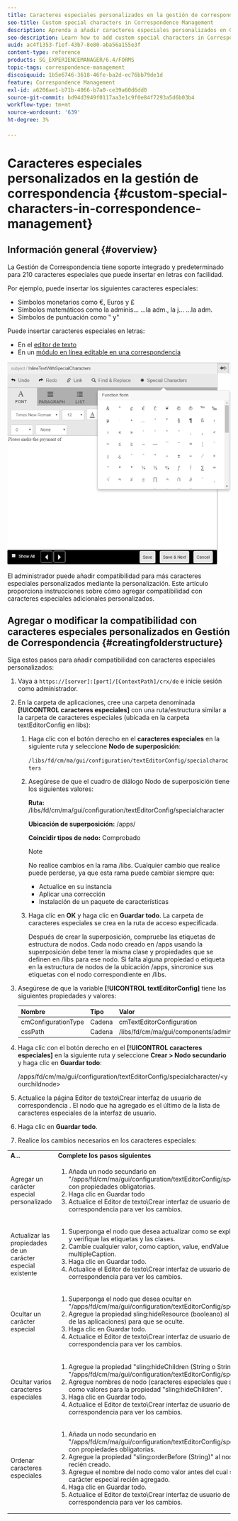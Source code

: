 ```yaml
---
title: Caracteres especiales personalizados en la gestión de correspondencia
seo-title: Custom special characters in Correspondence Management
description: Aprenda a añadir caracteres especiales personalizados en Gestión de Correspondencia.
seo-description: Learn how to add custom special characters in Correspondence Management.
uuid: ac4f1353-f1ef-43b7-8e80-aba56a155e3f
content-type: reference
products: SG_EXPERIENCEMANAGER/6.4/FORMS
topic-tags: correspondence-management
discoiquuid: 1b5e6746-3618-46fe-ba2d-ec76bb79de1d
feature: Correspondence Management
exl-id: a6206ae1-b71b-4066-b7a0-ce39a60d6dd0
source-git-commit: bd94d3949f0117aa3e1c9f0e84f7293a5d6b03b4
workflow-type: tm+mt
source-wordcount: '639'
ht-degree: 3%

---
```


# Caracteres especiales personalizados en la gestión de correspondencia {#custom-special-characters-in-correspondence-management}

## Información general {#overview}

La Gestión de Correspondencia tiene soporte integrado y predeterminado para 210 caracteres especiales que puede insertar en letras con facilidad.

Por ejemplo, puede insertar los siguientes caracteres especiales:

* Símbolos monetarios como €, Euros y £
* Símbolos matemáticos como la adminis... ...la adm., la j... ...la adm.
* Símbolos de puntuación como ‟ y&quot;

Puede insertar caracteres especiales en letras:

* En el [editor de texto](/help/forms/using/document-fragments.md#createtext)
* En un [módulo en línea editable en una correspondencia](/help/forms/using/create-correspondence.md#managecontent)

![especialcaracterissinlinemodul](assets/specialcharactersinlinemodule.png)

El administrador puede añadir compatibilidad para más caracteres especiales personalizados mediante la personalización. Este artículo proporciona instrucciones sobre cómo agregar compatibilidad con caracteres especiales adicionales personalizados.

## Agregar o modificar la compatibilidad con caracteres especiales personalizados en Gestión de Correspondencia {#creatingfolderstructure}

Siga estos pasos para añadir compatibilidad con caracteres especiales personalizados:

1. Vaya a `https://[server]:[port]/[ContextPath]/crx/de` e inicie sesión como administrador.
1. En la carpeta de aplicaciones, cree una carpeta denominada **[!UICONTROL caracteres especiales]** con una ruta/estructura similar a la carpeta de caracteres especiales (ubicada en la carpeta textEditorConfig en libs):

   1. Haga clic con el botón derecho en el **caracteres especiales** en la siguiente ruta y seleccione **Nodo de superposición**:

      `/libs/fd/cm/ma/gui/configuration/textEditorConfig/specialcharacters`

   1. Asegúrese de que el cuadro de diálogo Nodo de superposición tiene los siguientes valores:

      **Ruta:** /libs/fd/cm/ma/gui/configuration/textEditorConfig/specialcharacter

      **Ubicación de superposición:** /apps/

      **Coincidir tipos de nodo:** Comprobado

      >[!NOTE]
      >
      >No realice cambios en la rama /libs. Cualquier cambio que realice puede perderse, ya que esta rama puede cambiar siempre que:
      >
      >* Actualice en su instancia
      >* Aplicar una corrección
      >* Instalación de un paquete de características


   1. Haga clic en **OK** y haga clic en **Guardar todo**. La carpeta de caracteres especiales se crea en la ruta de acceso especificada.

      Después de crear la superposición, compruebe las etiquetas de estructura de nodos. Cada nodo creado en /apps usando la superposición debe tener la misma clase y propiedades que se definen en /libs para ese nodo. Si falta alguna propiedad o etiqueta en la estructura de nodos de la ubicación /apps, sincronice sus etiquetas con el nodo correspondiente en /libs.

1. Asegúrese de que la variable **[!UICONTROL textEditorConfig]** tiene las siguientes propiedades y valores:

   | Nombre | Tipo | Valor |
   |---|---|---|
   | cmConfigurationType | Cadena | cmTextEditorConfiguration |
   | cssPath | Cadena | /libs/fd/cm/ma/gui/components/admin/createasset/textcontrol/clientlibs/textcontrol |

1. Haga clic con el botón derecho en el **[!UICONTROL caracteres especiales]** en la siguiente ruta y seleccione **Crear > Nodo secundario** y haga clic en **Guardar todo**:

   /apps/fd/cm/ma/gui/configuration/textEditorConfig/specialcharacter/&lt;yourchildnode>

1. Actualice la página Editor de texto\Crear interfaz de usuario de correspondencia . El nodo que ha agregado es el último de la lista de caracteres especiales de la interfaz de usuario.
1. Haga clic en **Guardar todo**.
1. Realice los cambios necesarios en los caracteres especiales:

<table> 
 <tbody> 
  <tr> 
   <td><strong>A...</strong></td> 
   <td><strong>Complete los pasos siguientes</strong></td> 
  </tr> 
  <tr> 
   <td>Agregar un carácter especial personalizado</td> 
   <td> 
    <ol> 
     <li>Añada un nodo secundario en "/apps/fd/cm/ma/gui/configuration/textEditorConfig/specialcharacter" con propiedades obligatorias.</li> 
     <li>Haga clic en Guardar todo</li> 
     <li>Actualice el Editor de texto\Crear interfaz de usuario de correspondencia para ver los cambios.</li> 
    </ol> </td> 
  </tr> 
  <tr> 
   <td>Actualizar las propiedades de un carácter especial existente</td> 
   <td> 
    <ol> 
     <li>Superponga el nodo que desea actualizar como se explica más arriba y verifique las etiquetas y las clases.</li> 
     <li>Cambie cualquier valor, como caption, value, endValue y multipleCaption. </li> 
     <li>Haga clic en Guardar todo. </li> 
     <li>Actualice el Editor de texto\Crear interfaz de usuario de correspondencia para ver los cambios.</li> 
    </ol> </td> 
  </tr> 
  <tr> 
   <td>Ocultar un carácter especial</td> 
   <td> 
    <ol> 
     <li>Superponga el nodo que desea ocultar en "/apps/fd/cm/ma/gui/configuration/textEditorConfig/specialcharacter"</li> 
     <li>Agregue la propiedad sling:hideResource (booleano) al nodo (debajo de las aplicaciones) para que se oculte. </li> 
     <li>Haga clic en Guardar todo. </li> 
     <li>Actualice el Editor de texto\Crear interfaz de usuario de correspondencia para ver los cambios.<br /> </li> 
    </ol> </td> 
  </tr> 
  <tr> 
   <td>Ocultar varios caracteres especiales</td> 
   <td> 
    <ol> 
     <li>Agregue la propiedad "sling:hideChildren (String o String[])" a "/apps/fd/cm/ma/gui/configuration/textEditorConfig/specialcharacter". </li> 
     <li>Agregue nombres de nodo (caracteres especiales que se ocultarán) como valores para la propiedad "sling:hideChildren". </li> 
     <li>Haga clic en Guardar todo. </li> 
     <li>Actualice el Editor de texto\Crear interfaz de usuario de correspondencia para ver los cambios.<br /> </li> 
    </ol> </td> 
  </tr> 
  <tr> 
   <td>Ordenar caracteres especiales</td> 
   <td> 
    <ol> 
     <li>Añada un nodo secundario en "/apps/fd/cm/ma/gui/configuration/textEditorConfig/specialcharacter" con propiedades obligatorias. </li> 
     <li>Agregue la propiedad "sling:orderBefore (String)" al nodo secundario recién creado. </li> 
     <li>Agregue el nombre del nodo como valor antes del cual se mostrará el carácter especial recién agregado. </li> 
     <li>Haga clic en Guardar todo. </li> 
     <li>Actualice el Editor de texto\Crear interfaz de usuario de correspondencia para ver los cambios.<br /> </li> 
    </ol> </td> 
  </tr> 
 </tbody> 
</table>
